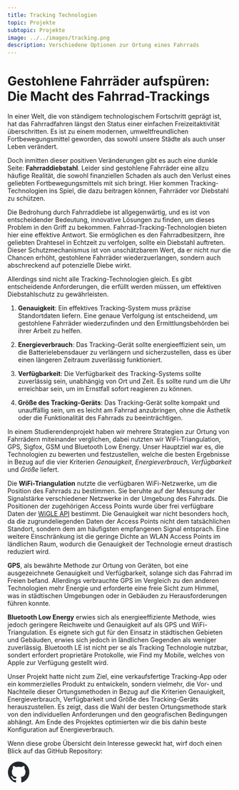 ```yaml
---
title: Tracking Technologien
topic: Projekte
subtopic: Projekte
image: ../../images/tracking.png
description: Verschiedene Optionen zur Ortung eines Fahrrads
---
```


# Gestohlene Fahrräder aufspüren: Die Macht des Fahrrad-Trackings

In einer Welt, die von ständigem technologischem Fortschritt geprägt ist, hat das Fahrradfahren längst den Status einer einfachen Freizeitaktivität überschritten. Es ist zu einem modernen, umweltfreundlichen Fortbewegungsmittel geworden, das sowohl unsere Städte als auch unser Leben verändert. 

Doch inmitten dieser positiven Veränderungen gibt es auch eine dunkle Seite: **Fahrraddiebstahl**. Leider sind gestohlene Fahrräder eine allzu häufige Realität, die sowohl finanziellen Schaden als auch den Verlust eines geliebten Fortbewegungsmittels mit sich bringt. Hier kommen Tracking-Technologien ins Spiel, die dazu beitragen können, Fahrräder vor Diebstahl zu schützen.

Die Bedrohung durch Fahrraddiebe ist allgegenwärtig, und es ist von entscheidender Bedeutung, innovative Lösungen zu finden, um dieses Problem in den Griff zu bekommen. Fahrrad-Tracking-Technologien bieten hier eine effektive Antwort. Sie ermöglichen es den Fahrradbesitzern, ihre geliebten Drahtesel in Echtzeit zu verfolgen, sollte ein Diebstahl auftreten. Dieser Schutzmechanismus ist von unschätzbarem Wert, da er nicht nur die Chancen erhöht, gestohlene Fahrräder wiederzuerlangen, sondern auch abschreckend auf potenzielle Diebe wirkt.

Allerdings sind nicht alle Tracking-Technologien gleich. Es gibt entscheidende Anforderungen, die erfüllt werden müssen, um effektiven Diebstahlschutz zu gewährleisten.

1. **Genauigkeit**: Ein effektives Tracking-System muss präzise Standortdaten liefern. Eine genaue Verfolgung ist entscheidend, um gestohlene Fahrräder wiederzufinden und den Ermittlungsbehörden bei ihrer Arbeit zu helfen.

2. **Energieverbrauch**: Das Tracking-Gerät sollte energieeffizient sein, um die Batterielebensdauer zu verlängern und sicherzustellen, dass es über einen längeren Zeitraum zuverlässig funktioniert.

3. **Verfügbarkeit**: Die Verfügbarkeit des Tracking-Systems sollte zuverlässig sein, unabhängig von Ort und Zeit. Es sollte rund um die Uhr erreichbar sein, um im Ernstfall sofort reagieren zu können.

4. **Größe des Tracking-Geräts**: Das Tracking-Gerät sollte kompakt und unauffällig sein, um es leicht am Fahrrad anzubringen, ohne die Ästhetik oder die Funktionalität des Fahrrads zu beeinträchtigen.

In einem Studierendenprojekt haben wir mehrere Strategien zur Ortung von Fahrrädern miteinander verglichen, dabei nutzten wir WiFi-Triangulation, GPS, Sigfox, GSM und Bluetooth Low Energy. Unser Hauptziel war es, die Technologien zu bewerten und festzustellen, welche die besten Ergebnisse in Bezug auf die vier Kriterien *Genauigkeit*, *Energieverbrauch*, *Verfügbarkeit* und *Größe* liefert.

Die **WiFi-Triangulation** nutzte die verfügbaren WiFi-Netzwerke, um die Position des Fahrrads zu bestimmen. Sie beruhte auf der Messung der Signalstärke verschiedener Netzwerke in der Umgebung des Fahrrads. Die Positionen der zugehörigen Access Points wurde über frei verfügbare Daten der [WiGLE API](https://api.wigle.net/) bestimmt. Die Genauigkeit war nicht besonders hoch, da die zugrundeliegenden Daten der Access Points nicht dem tatsächlichen Standort, sondern dem am häufigsten empfangenen Signal entsprach. Eine weitere Einschränkung ist die geringe Dichte an WLAN Access Points im ländlichen Raum, wodurch die Genauigkeit der Technologie erneut drastisch reduziert wird.

**GPS**, als bewährte Methode zur Ortung von Geräten, bot eine ausgezeichnete Genauigkeit und Verfügbarkeit, solange sich das Fahrrad im Freien befand. Allerdings verbrauchte GPS im Vergleich zu den anderen Technologien mehr Energie und erforderte eine freie Sicht zum Himmel, was in städtischen Umgebungen oder in Gebäuden zu Herausforderungen führen konnte.

**Bluetooth Low Energy** erwies sich als energieeffiziente Methode, wies jedoch geringere Reichweite und Genauigkeit auf als GPS und WiFi-Triangulation. Es eignete sich gut für den Einsatz in städtischen Gebieten und Gebäuden, erwies sich jedoch in ländlichen Gegenden als weniger zuverlässig. Bluetooth LE ist nicht per se als Tracking Technologie nutzbar, sondert erfordert proprietäre Protokolle, wie Find my Mobile, welches von Apple zur Verfügung gestellt wird.


Unser Projekt hatte nicht zum Ziel, eine verkaufsfertige Tracking-App oder ein kommerzielles Produkt zu entwickeln, sondern vielmehr, die Vor- und Nachteile dieser Ortungsmethoden in Bezug auf die Kriterien Genauigkeit, Energieverbrauch, Verfügbarkeit und Größe des Tracking-Geräts herauszustellen. Es zeigt, dass die Wahl der besten Ortungsmethode stark von den individuellen Anforderungen und den geografischen Bedingungen abhängt. Am Ende des Projektes optimierten wir die bis dahin beste Konfiguration auf Energieverbrauch.

Wenn diese grobe Übersicht dein Interesse geweckt hat, wirf doch einen Blick auf das GitHub Repository:

<a href="https://github.com/rohansaw/EOS-Tracking-Resources"><img src="../../images/github-mark.png"/></a>